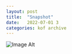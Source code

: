 ```yaml
---
layout:	post
title:	"Snapshot"
date:	2022-07-01 3
categories:	kof archive
---
```


![Image Alt](https://k0f.github.io/assets/2022-07-01-084832.jpg)